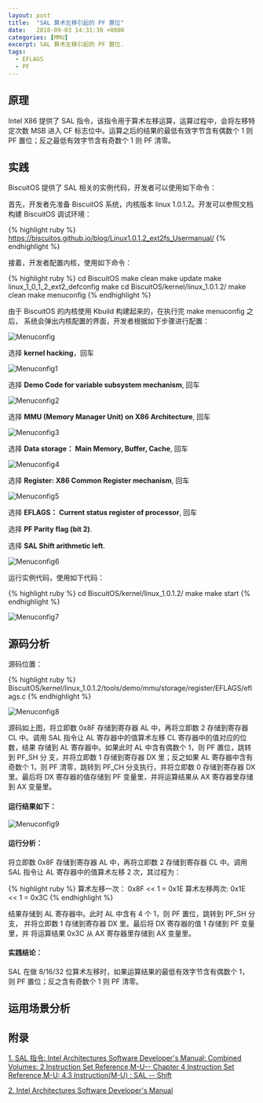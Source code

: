 ```yaml
---
layout: post
title:  "SAL 算术左移引起的 PF 置位"
date:   2018-09-03 14:31:30 +0800
categories: [MMU]
excerpt: SAL 算术左移引起的 PF 置位.
tags:
  - EFLAGS
  - PF
---
```


## 原理

Intel X86 提供了 SAL 指令，该指令用于算术左移运算，运算过程中，会将左移特
定次数 MSB 进入 CF 标志位中。运算之后的结果的最低有效字节含有偶数个 1 则 
PF 置位；反之最低有效字节含有奇数个 1 则 PF 清零。

## 实践

BiscuitOS 提供了 SAL 相关的实例代码，开发者可以使用如下命令：

首先，开发者先准备 BiscuitOS 系统，内核版本 linux 1.0.1.2。开发可以参照文档
构建 BiscuitOS 调试环境：

{% highlight ruby %}
https://biscuitos.github.io/blog/Linux1.0.1.2_ext2fs_Usermanual/
{% endhighlight %}


接着，开发者配置内核，使用如下命令：

{% highlight ruby %}
cd BiscuitOS
make clean
make update
make linux_1_0_1_2_ext2_defconfig
make
cd BiscuitOS/kernel/linux_1.0.1.2/
make clean
make menuconfig
{% endhighlight %}

由于 BiscuitOS 的内核使用 Kbuild 构建起来的，在执行完 make menuconfig 之后，
系统会弹出内核配置的界面，开发者根据如下步骤进行配置：

![Menuconfig](https://raw.githubusercontent.com/EmulateSpace/PictureSet/master/BiscuitOS/kernel/MMU000003.png)

选择 **kernel hacking**，回车

![Menuconfig1](https://raw.githubusercontent.com/EmulateSpace/PictureSet/master/BiscuitOS/kernel/MMU000004.png)

选择 **Demo Code for variable subsystem mechanism**, 回车

![Menuconfig2](https://raw.githubusercontent.com/EmulateSpace/PictureSet/master/BiscuitOS/kernel/MMU000005.png)

选择 **MMU (Memory Manager Unit) on X86 Architecture**, 回车

![Menuconfig3](https://raw.githubusercontent.com/EmulateSpace/PictureSet/master/BiscuitOS/kernel/MMU000006.png)

选择 **Data storage： Main  Memory, Buffer, Cache**, 回车

![Menuconfig4](https://raw.githubusercontent.com/EmulateSpace/PictureSet/master/BiscuitOS/kernel/MMU000007.png)

选择 **Register: X86 Common Register mechanism**, 回车

![Menuconfig5](https://raw.githubusercontent.com/EmulateSpace/PictureSet/master/BiscuitOS/kernel/MMU000008.png)

选择 **EFLAGS： Current status register of processor**, 回车

选择 **PF    Parity flag (bit 2)**.

选择 **SAL   Shift arithmetic left**.

![Menuconfig6](https://raw.githubusercontent.com/EmulateSpace/PictureSet/master/BiscuitOS/kernel/MMU000200.png)

运行实例代码，使用如下代码：

{% highlight ruby %}
cd BiscuitOS/kernel/linux_1.0.1.2/
make 
make start
{% endhighlight %}

![Menuconfig7](https://raw.githubusercontent.com/EmulateSpace/PictureSet/master/BiscuitOS/kernel/MMU000148.png)

## 源码分析

源码位置：

{% highlight ruby %}
BiscuitOS/kernel/linux_1.0.1.2/tools/demo/mmu/storage/register/EFLAGS/eflags.c
{% endhighlight %}

![Menuconfig8](https://raw.githubusercontent.com/EmulateSpace/PictureSet/master/BiscuitOS/kernel/MMU000149.png)

源码如上图，将立即数 0x8F 存储到寄存器 AL 中，再将立即数 2 存储到寄存器 CL 
中。调用 SAL 指令让 AL 寄存器中的值算术左移 CL 寄存器中的值对应的位数，结果
存储到 AL 寄存器中。如果此时 AL 中含有偶数个 1，则 PF 置位，跳转到 PF_SH 分
支，并将立即数 1 存储到寄存器 DX 里；反之如果 AL 寄存器中含有奇数个 1，则 
PF 清零，跳转到 PF_CH 分支执行，并将立即数 0 存储到寄存器 DX 里。最后将 DX 
寄存器的值存储到 PF 变量里，并将运算结果从 AX 寄存器里存储到 AX 变量里。

#### 运行结果如下：

![Menuconfig9](https://raw.githubusercontent.com/EmulateSpace/PictureSet/master/BiscuitOS/kernel/MMU000150.png)

#### 运行分析：

将立即数 0x8F 存储到寄存器 AL 中，再将立即数 2 存储到寄存器 CL 中。调用 SAL 
指令让 AL 寄存器中的值算术左移 2 次，其过程为：

{% highlight ruby %}
算术左移一次： 0x8F << 1 = 0x1E
算术左移两次:   0x1E << 1 = 0x3C
{% endhighlight %}

结果存储到 AL 寄存器中。此时 AL 中含有 4 个 1，则 PF 置位，跳转到 PF_SH 分支，
并将立即数 1 存储到寄存器 DX 里。最后将 DX 寄存器的值 1 存储到 PF 变量里，并
将运算结果 0x3C 从 AX 寄存器里存储到 AX 变量里。

#### 实践结论：

SAL 在做 8/16/32 位算术左移时，如果运算结果的最低有效字节含有偶数个 1，则 
PF 置位；反之含有奇数个 1 则 PF 清零。

## 运用场景分析

## 附录

[1. SAL 指令: Intel Architectures Software Developer's Manual: Combined Volumes: 2 Instruction Set Reference,M-U-- Chapter 4 Instruction Set Reference,M-U: 4.3 Instruction(M-U) : SAL -- Shift](https://software.intel.com/en-us/articles/intel-sdm)

[2. Intel Architectures Software Developer's Manual](https://github.com/BiscuitOS/Documentation/blob/master/Datasheet/Intel-IA32_DevelopmentManual.pdf)
